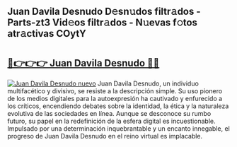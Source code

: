 ## Juan Davila Desnudo D𝚎sn𝚞dos filtr𝚊dos - Parts-zt3 Vid𝚎os filtr𝚊dos - N𝚞evas f𝚘tos atr𝚊ctivas COytY

# <h2><a href="http://mb7zft.tromn.icu/?c=Juan+Davila+Desnudo">🔗👉👉👉 Juan Davila Desnudo 🔗🔗</a></h2>

[![Juan Davila Desnudo nuevo](https://i.imgur.com/pEAQMta.gif)](http://mb7zft.tromn.icu/?c=Juan+Davila+Desnudo)
Juan Davila Desnudo, un individuo multifacético y divisivo, se resiste a la descripción simple. Su uso pionero de los medios digitales para la autoexpresión ha cautivado y enfurecido a los críticos, encendiendo debates sobre la identidad, la ética y la naturaleza evolutiva de las sociedades en línea. Aunque se desconoce su rumbo futuro, su papel en la redefinición de la esfera digital es incuestionable. Impulsado por una determinación inquebrantable y un encanto innegable, el progreso de Juan Davila Desnudo en el reino virtual es implacable.
